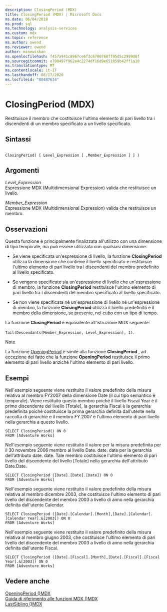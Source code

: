 ```yaml
---
description: ClosingPeriod (MDX)
title: ClosingPeriod (MDX) | Microsoft Docs
ms.date: 06/04/2018
ms.prod: sql
ms.technology: analysis-services
ms.custom: mdx
ms.topic: reference
ms.author: owend
ms.reviewer: owend
author: minewiskan
ms.openlocfilehash: f457a941c8967ce6f3c6700760ff95d5c2999d0f
ms.sourcegitcommit: e700497f962e4c2274df16d9e651059b42ff1a10
ms.translationtype: MT
ms.contentlocale: it-IT
ms.lasthandoff: 08/17/2020
ms.locfileid: "88487634"
---
```

# <a name="closingperiod-mdx"></a>ClosingPeriod (MDX)


  Restituisce il membro che costituisce l'ultimo elemento di pari livello tra i discendenti di un membro specificato a un livello specificato.  
  
## <a name="syntax"></a>Sintassi  
  
```  
  
ClosingPeriod( [ Level_Expression [ ,Member_Expression ] ] )  
```  
  
## <a name="arguments"></a>Argomenti  
 *Level_Expression*  
 Espressione MDX (Multidimensional Expression) valida che restituisce un livello.  
  
 *Member_Expression*  
 Espressione MDX (Multidimensional Expression) valida che restituisce un membro.  
  
## <a name="remarks"></a>Osservazioni  
 Questa funzione è principalmente finalizzata all'utilizzo con una dimensione di tipo temporale, ma può essere utilizzata con qualsiasi dimensione.  
  
-   Se viene specificata un'espressione di livello, la funzione **ClosingPeriod** utilizza la dimensione che contiene il livello specificato e restituisce l'ultimo elemento di pari livello tra i discendenti del membro predefinito al livello specificato.  
  
-   Se vengono specificate sia un'espressione di livello che un'espressione di membro, la funzione **ClosingPeriod** restituisce l'ultimo elemento di pari livello tra i discendenti del membro specificato al livello specificato.  
  
-   Se non viene specificata né un'espressione di livello né un'espressione di membro, la funzione **ClosingPeriod** utilizza il livello predefinito e il membro della dimensione, se presente, nel cubo con un tipo di tempo.  
  
 La funzione **ClosingPeriod** è equivalente all'istruzione MDX seguente:  
  
 `Tail(Descendants(Member_Expression, Level_Expression), 1)`.  
  
> [!NOTE]  
>  La funzione [OpeningPeriod](../mdx/openingperiod-mdx.md) è simile alla funzione **ClosingPeriod** , ad eccezione del fatto che la funzione **OpeningPeriod** restituisce il primo elemento di pari livello anziché l'ultimo elemento di pari livello.  
  
## <a name="examples"></a>Esempi  
 Nell'esempio seguente viene restituito il valore predefinito della misura relativa al membro FY2007 della dimensione Date (il cui tipo semantico è temporale). Viene restituito questo membro poiché il livello Fiscal Year è il primo discendente del livello [Totale], la gerarchia Fiscal è la gerarchia predefinita poiché costituisce la prima gerarchia definita dall'utente nella raccolta di gerarchie e il membro FY 2007 è l'ultimo elemento di pari livello nella gerarchia a questo livello.  
  
```  
SELECT ClosingPeriod() ON 0  
FROM [Adventure Works]  
```  
  
 Nell'esempio seguente viene restituito il valore per la misura predefinita per il 30 novembre 2006 membro al livello Date. date. date per la gerarchia dell'attributo date. date. Tale membro costituisce l'ultimo elemento di pari livello del discendente del livello [Totale] nella gerarchia dell'attributo Date.Date.  
  
```  
SELECT ClosingPeriod ([Date].[Date].[Date]) ON 0  
FROM [Adventure Works]  
```  
  
 Nell'esempio seguente viene restituito il valore predefinito della misura relativa al membro dicembre 2003, che costituisce l'ultimo elemento di pari livello del discendente del membro 2003 a livello di anno nella gerarchia definita dall'utente Calendar.  
  
```  
SELECT ClosingPeriod ([Date].[Calendar].[Month],[Date].[Calendar].[Calendar Year].&[2003]) ON 0  
FROM [Adventure Works]  
```  
  
 Nell'esempio seguente viene restituito il valore predefinito della misura relativa al membro giugno 2003, che costituisce l'ultimo elemento di pari livello del discendente del membro 2003 a livello di anno nella gerarchia definita dall'utente Fiscal.  
  
```  
SELECT ClosingPeriod ([Date].[Fiscal].[Month],[Date].[Fiscal].[Fiscal Year].&[2003]) ON 0  
FROM [Adventure Works]  
```  
  
## <a name="see-also"></a>Vedere anche  
 [OpeningPeriod &#40;&#41;MDX ](../mdx/openingperiod-mdx.md)   
 [Guida di riferimento alle funzioni MDX &#40;&#41;MDX ](../mdx/mdx-function-reference-mdx.md)   
 [LastSibling &#40;&#41;MDX ](../mdx/lastsibling-mdx.md)  
  
  
